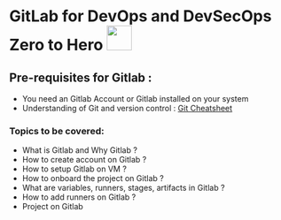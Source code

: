 # GitLab for DevOps and DevSecOps Zero to Hero  <img src="https://github.com/DevMadhup/GitLab-Zero-to-Hero/blob/main/Assets/Gitlab-1.png" height="45px" width="45px"/>

## Pre-requisites for Gitlab :
- You need an Gitlab Account or Gitlab installed on your system
- Understanding of Git and version control : <a href="https://github.com/DevMadhup/GitLab-Zero-to-Hero/blob/main/Assets/git-cheat-sheet.pdf" >Git Cheatsheet</a>

### Topics to be covered: 
- What is Gitlab and Why Gitlab ?
- How to create account on Gitlab ?
- How to setup Gitlab on VM ?
- How to onboard the project on Gitlab ?
- What are variables, runners, stages, artifacts in Gitlab ?
- How to add runners on Gitlab ?
- Project on Gitlab 
